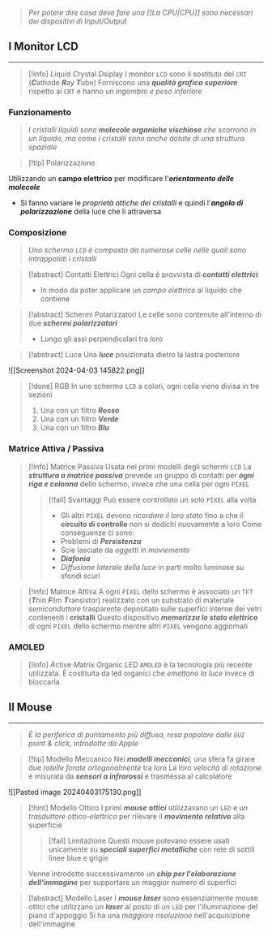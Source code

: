 >*Per potere dire cosa deve fare una [[La CPU|CPU]] sono necessari dei dispositivi di Input/Output*
## I Monitor LCD
---
>[!info] *L*iquid *C*rystal *D*siplay
>I monitor `LCD` sono il sostituto del `CRT` (***C***athode ***R***ay ***T***ube)
>Forniscono una ***qualità grafica superiore*** rispetto ai `CRT` e hanno un *ingombro e peso inferiore*

### Funzionamento
>*I cristalli liquidi sono **molecole organiche vischiose** che scorrono in un liquido, ma come i cristalli sono anche dotate di una struttura spaziale*

>[!tip] Polarizzazione

Utilizzando un **campo elettrico** per modificare l'***orientamento delle molecole***
- Si fanno variare le *proprietà ottiche dei cristalli* e quindi l'***angolo di polarizzazione*** della luce che li attraversa

### Composizione
>*Uno schermo `LCD` è composto da numerose celle nelle quali sono intrappolati i cristalli*

>[!abstract] Contatti Elettrici
>Ogni cella è provvista di ***contatti elettrici***:
>- In modo da poter applicare un *campo elettrico* al liquido che contiene

>[!abstract] Schermi Polarizzatori
>Le celle sono contenute all'interno di due ***schermi polarizzatori***
>- Lungo gli assi perpendicolari tra loro

>[!abstract] Luce
>Una ***luce*** posizionata dietro la lastra posteriore

![[Screenshot 2024-04-03 145822.png]]
>[!done] RGB
>In uno schermo `LCD` a colori, ogni cella viene divisa in tre sezioni
>1. Una con un filtro ***Rosso***
>2. Una con un filtro ***Verde***
>3. Una con un filtro ***Blu***

### Matrice Attiva / Passiva

>[!info] Matrice Passiva
>Usata nei primi modelli degli schermi `LCD`
>La ***struttura a matrice passiva*** prevede un gruppo di contatti per ***ogni riga e colonna*** dello schermo, invece che una cella per ogni `PIXEL`
>>[!fail] Svantaggi
>>Può essere controllato un solo `PIXEL` alla volta
>>- Gli altri `PIXEL` devono *ricordare il loro stato* fino a che il **circuito di controllo** non si dedichi nuovamente a loro
>>Come conseguenze ci sono:
>>- Problemi di ***Persistenza***
>>	- Scie lasciate da *oggetti* in *moviemento*
>>- ***Diafonia*** 
>>	- *Diffusione laterale della luce* in parti molto luminose su sfondi scuri


>[!info] Matrice Attiva
>A ogni `PIXEL` dello schermo è associato un `TFT` (***T***hin ***F***ilm ***T***ransistor) realizzato con un substrato di materiale *semiconduttore* trasparente depositato sulle superfici interne dei vetri contenenti i **cristalli**
>Questo dispositivo ***memorizza lo stato elettrico*** di ogni `PIXEL` dello schermo mentre altri `PIXEL` vengono aggiornati

### AMOLED
>[!info] *A*ctive *M*atrix *O*rganic *LED*
>`AMOLED` è la tecnologia più recente utilizzata.
>È costituita da led organici che *emettono la luce* invece di bloccarla

## Il Mouse
---
>*È la periferica di puntamento più diffusa, resa popolare dalle `GUI` point & click, introdotte da Apple*

>[!tip] Modello Meccanico
>Nei ***modelli meccanici***, una sfera fa girare due *rotelle* *forate* *ortogonalmente* tra loro
>La loro *velocità di rotazione* è misurata da ***sensori a infrarossi*** e trasmessa al calcolatore

![[Pasted image 20240403175130.png]]

>[!hint] Modello Ottico
>I primi ***mouse ottici*** utilizzavano un `LED` e un *trasduttore ottico-elettrico* per rilevare il ***movimento relativo*** alla superficie
>>[!fail] Limitazione
>>Questi mouse potevano essere usati unicamente su ***speciali superfici metalliche*** con rete di sottili linee blue e grigie
>
>Venne introdotto successivamente un ***chip per l'elaborazione dell'immagine*** per supportare un maggior numero di superfici

>[!abstract] Modello Laser
>I ***mouse laser*** sono essenzialmente mouse ottici che utilizzano un ***laser*** al posto di un `LED` per l'illuminazione del piano d'appoggio
>Si ha una *maggiore risoluzione* nell'acquisizione dell'immagine

